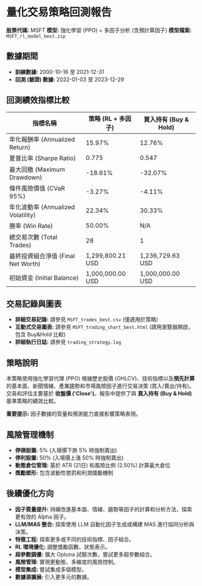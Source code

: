 
# 量化交易策略回測報告
**股票代碼:** MSFT
**模型:** 強化學習 (PPO) + 多因子分析 (含預計算因子)
**模型檔案:** `MSFT_rl_model_best.zip`

## 數據期間
* **訓練數據:** 2000-10-16 至 2021-12-31
* **回測 (驗證) 數據:** 2022-01-03 至 2023-12-29

## 回測績效指標比較
| 指標名稱                         | 策略 (RL + 多因子) | 買入持有 (Buy & Hold) |
| -------------------------------- | ------------------- | --------------------- |
| 年化報酬率 (Annualized Return)   | 15.97%   | 12.76%      |
| 夏普比率 (Sharpe Ratio)          | 0.775     | 0.547        |
| 最大回撤 (Maximum Drawdown)      | -18.61%   | -32.07%      |
| 條件風險價值 (CVaR 95%)          | -3.27%   | -4.11%      |
| 年化波動率 (Annualized Volatility)| 22.34% | 30.33%    |
| 勝率 (Win Rate)                  | 50.00%       | N/A                   |
| 總交易次數 (Total Trades)        | 28       | 1           |
| 最終投資組合淨值 (Final Net Worth)| 1,299,800.21 USD | 1,236,729.63 USD |
| 初始資金 (Initial Balance)       | 1,000,000.00 USD | 1,000,000.00 USD |

## 交易記錄與圖表
* **詳細交易記錄:** 請參見 `MSFT_trades_best.csv` (僅適用於策略)
* **互動式交易圖表:** 請參見 `MSFT_trading_chart_best.html` (請用瀏覽器開啟，包含 Buy&Hold 比較)
* **詳細執行日誌:** 請參見 `trading_strategy.log`

## 策略說明
本策略使用強化學習代理 (PPO) 根據歷史股價 (OHLCV)、技術指標以及**預先計算**的基本面、新聞情緒、產業趨勢和市場風險因子進行交易決策 (買入/賣出/持有)。交易和評估主要基於 **收盤價 ('Close')**。報告中提供了與 **買入持有 (Buy & Hold)** 基準策略的績效比較。

**重要提示:** 因子數據的質量和預測能力直接影響策略表現。

## 風險管理機制
* **停損設置:** 5% (入場價下跌 5% 時強制賣出)
* **停利設置:** 50% (入場價上漲 50% 時強制賣出)
* **動態倉位管理:** 基於 ATR (21日) 和風險比例 (2.50%) 計算最大倉位
* **獎勵塑形:** 包含波動性懲罰和利潤獎勵機制

## 後續優化方向
* **因子質量提升:** 持續改進基本面、情緒、趨勢等因子的計算和分析方法，探索更有效的 Alpha 因子。
* **LLM/MAS 整合:** 探索使用 LLM 自動化因子生成或構建 MAS 進行協同分析與決策。
* **特徵工程:** 探索更多或不同的技術指標、因子組合。
* **RL 環境優化:** 調整獎勵函數、狀態表示。
* **超參數調優:** 擴大 Optuna 試驗次數，嘗試更多超參數組合。
* **風險管理:** 實現更動態、多維度的風險控制。
* **模型集成:** 嘗試集成多個模型。
* **數據源擴展:** 引入更多元的數據。
